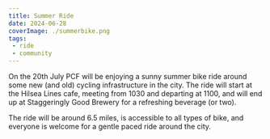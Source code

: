 ```yaml
---
title: Summer Ride
date: 2024-06-28
coverImage: ./summerbike.png
tags:
 - ride
 - community
---
```


On the 20th July PCF will be enjoying a sunny summer bike ride around some new (and old) cycling infrastructure in the city.  The ride will start at the Hilsea Lines cafe, meeting from 1030 and departing at 1100, and will end up at Staggeringly Good Brewery for a refreshing beverage (or two).

The ride will be around 6.5 miles, is accessible to all types of bike, and everyone is welcome for a gentle paced ride around the city.
